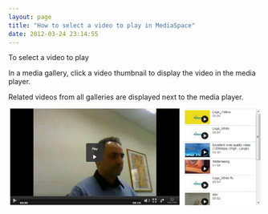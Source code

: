 ```yaml
---
layout: page
title: "How to select a video to play in MediaSpace"
date: 2012-03-24 23:14:55
---
```


<p class="mce-procedure">
  To select a video to play
</p>

In a media gallery, click a video thumbnail to display the video in the media player.

Related videos from all galleries are displayed next to the media player.

<img src="../../assets/383.img">